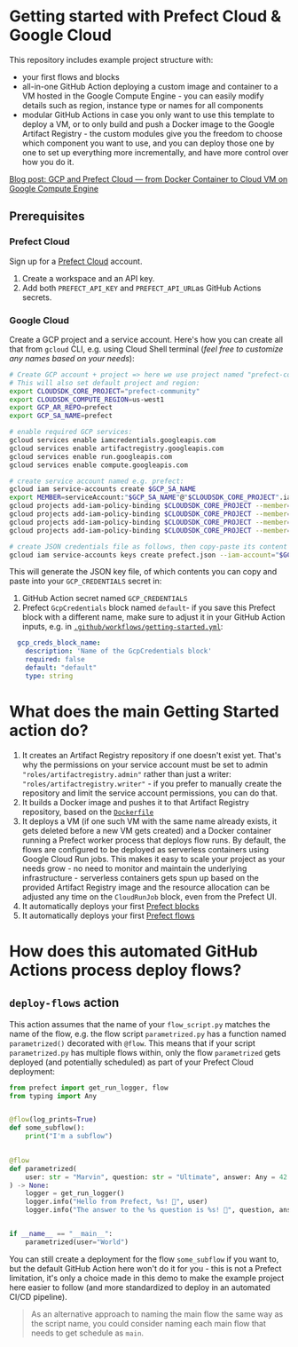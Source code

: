 # Getting started with Prefect Cloud & Google Cloud

This repository includes example project structure with:
- your first flows and blocks
- all-in-one GitHub Action deploying a custom image and container to a VM hosted in the Google Compute Engine - you can easily modify details such as region, instance type or names for all components
- modular GitHub Actions in case you only want to use this template to deploy a VM, or to only build and push a Docker image to the Google Artifact Registry - the custom modules give you the freedom to choose which component you want to use, and you can deploy those one by one to set up everything more incrementally, and have more control over how you do it.  


[Blog post: GCP and Prefect Cloud — from Docker Container to Cloud VM on Google Compute Engine](https://medium.com/the-prefect-blog/gcp-and-prefect-cloud-from-docker-container-to-cloud-vm-on-google-compute-engine-2dffa026d16b)


## Prerequisites

### Prefect Cloud

Sign up for a [Prefect Cloud](https://app.prefect.cloud/) account.

1. Create a workspace and an API key.
2. Add both ``PREFECT_API_KEY`` and ``PREFECT_API_URL``as GitHub Actions secrets.


### Google Cloud

Create a GCP project and a service account. Here's how you can create all that from ``gcloud`` CLI, e.g. using Cloud Shell terminal (_feel free to customize any names based on your needs_):

```bash
# Create GCP account + project => here we use project named "prefect-community" - replace it with your project name
# This will also set default project and region:
export CLOUDSDK_CORE_PROJECT="prefect-community"
export CLOUDSDK_COMPUTE_REGION=us-west1
export GCP_AR_REPO=prefect
export GCP_SA_NAME=prefect

# enable required GCP services:
gcloud services enable iamcredentials.googleapis.com
gcloud services enable artifactregistry.googleapis.com
gcloud services enable run.googleapis.com
gcloud services enable compute.googleapis.com

# create service account named e.g. prefect:
gcloud iam service-accounts create $GCP_SA_NAME
export MEMBER=serviceAccount:"$GCP_SA_NAME"@"$CLOUDSDK_CORE_PROJECT".iam.gserviceaccount.com
gcloud projects add-iam-policy-binding $CLOUDSDK_CORE_PROJECT --member=$MEMBER --role="roles/run.admin"
gcloud projects add-iam-policy-binding $CLOUDSDK_CORE_PROJECT --member=$MEMBER --role="roles/compute.instanceAdmin.v1"
gcloud projects add-iam-policy-binding $CLOUDSDK_CORE_PROJECT --member=$MEMBER --role="roles/artifactregistry.admin"
gcloud projects add-iam-policy-binding $CLOUDSDK_CORE_PROJECT --member=$MEMBER --role="roles/iam.serviceAccountUser"

# create JSON credentials file as follows, then copy-paste its content into your GHA Secret + Prefect GcpCredentials block:
gcloud iam service-accounts keys create prefect.json --iam-account="$GCP_SA_NAME"@"$CLOUDSDK_CORE_PROJECT".iam.gserviceaccount.com
```

This will generate the JSON key file, of which contents you can copy and paste into your ``GCP_CREDENTIALS`` secret in:

1. GitHub Action secret named ``GCP_CREDENTIALS``
2. Prefect ``GcpCredentials`` block named ``default``- if you save this Prefect block with a different name, make sure to adjust it in your GitHub Action inputs, e.g. in [`.github/workflows/getting-started.yml`](.github/workflows/getting-started.yml):

```yaml
  gcp_creds_block_name:
    description: 'Name of the GcpCredentials block'
    required: false
    default: "default"
    type: string
```


# What does the main Getting Started action do?

1. It creates an Artifact Registry repository if one doesn't exist yet. That's why the permissions on your service account must be set to admin ``"roles/artifactregistry.admin"`` rather than just a writer: ``"roles/artifactregistry.writer"`` - if you prefer to manually create the repository and limit the service account permissions, you can do that.
2. It builds a Docker image and pushes it to that Artifact Registry repository, based on the [``Dockerfile``](Dockerfile)
3. It deploys a VM (if one such VM with the same name already exists, it gets deleted before a new VM gets created) and a Docker container running a Prefect worker process that deploys flow runs. By default, the flows are configured to be deployed as serverless containers using Google Cloud Run jobs. This makes it easy to scale your project as your needs grow - no need to monitor and maintain the underlying infrastructure - serverless containers gets spun up based on the provided Artifact Registry image and the resource allocation can be adjusted any time on the ``CloudRunJob`` block, even from the Prefect UI.
4. It automatically deploys your first [Prefect blocks](.github/actions/blocks-quickstart/blocks.py)
5. It automatically deploys your first [Prefect flows](flows)



# How does this automated GitHub Actions process deploy flows?

## ``deploy-flows`` action

This action assumes that the name of your `flow_script.py` matches the name of the flow, e.g. the flow script ``parametrized.py`` has a function named ``parametrized()`` decorated with `@flow`. This means that if your script `parametrized.py` has multiple flows within, only the flow `parametrized` gets deployed (and potentially scheduled) as part of your Prefect Cloud deployment:


```python
from prefect import get_run_logger, flow
from typing import Any


@flow(log_prints=True)
def some_subflow():
    print("I'm a subflow")

    
@flow
def parametrized(
    user: str = "Marvin", question: str = "Ultimate", answer: Any = 42
) -> None:
    logger = get_run_logger()
    logger.info("Hello from Prefect, %s! 👋", user)
    logger.info("The answer to the %s question is %s! 🤖", question, answer)


if __name__ == "__main__":
    parametrized(user="World")
```

You can still create a deployment for the flow ``some_subflow`` if you want to, but the default GitHub Action here won't do it for you - this is not a Prefect limitation, it's only a choice made in this demo to make the example project here easier to follow (and more standardized to deploy in an automated CI/CD pipeline).

> As an alternative approach to naming the main flow the same way as the script name, you could consider naming each main flow that needs to get schedule as ``main``.

